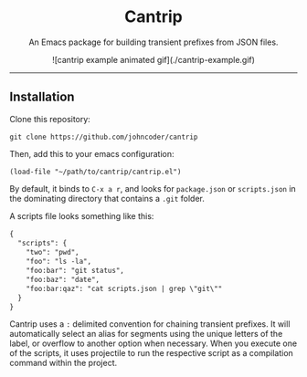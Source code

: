 <div align="center">
  <h1>Cantrip</h1>
  <p>An Emacs package for building transient prefixes from JSON files.</p>
![cantrip example animated gif](./cantrip-example.gif)
</div>

<hr />

## Installation

Clone this repository:

    git clone https://github.com/johncoder/cantrip

Then, add this to your emacs configuration:

    (load-file "~/path/to/cantrip/cantrip.el")

By default, it binds to `C-x a r`, and looks for `package.json` or `scripts.json` in the dominating directory that contains a `.git` folder.

A scripts file looks something like this:

    {
      "scripts": {
        "two": "pwd",
        "foo": "ls -la",
        "foo:bar": "git status",
        "foo:baz": "date",
        "foo:bar:qaz": "cat scripts.json | grep \"git\""
      }
    }

Cantrip uses a `:` delimited convention for chaining transient prefixes. It will automatically select an alias for segments using the unique letters of the label, or overflow to another option when necessary. When you execute one of the scripts, it uses projectile to run the respective script as a compilation command within the project.
